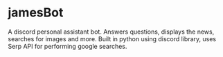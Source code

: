 # jamesBot
 A discord personal assistant bot. Answers questions, displays the news, searches for images and more. Built in python using discord library, uses Serp API for performing google searches.
